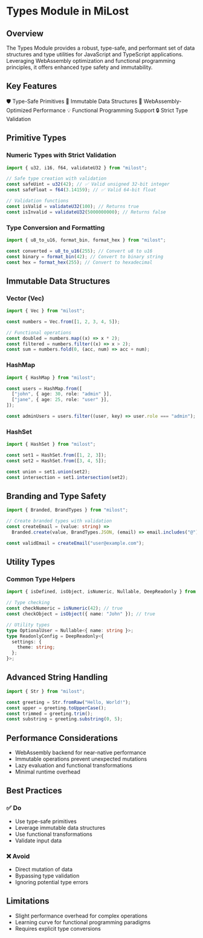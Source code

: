 # Types Module in MiLost

## Overview

The Types Module provides a robust, type-safe, and performant set of data structures and type utilities for JavaScript and TypeScript applications. Leveraging WebAssembly optimization and functional programming principles, it offers enhanced type safety and immutability.

## Key Features

🛡️ Type-Safe Primitives
🧊 Immutable Data Structures
🚀 WebAssembly-Optimized Performance
💡 Functional Programming Support
🔒 Strict Type Validation

## Primitive Types

### Numeric Types with Strict Validation

```typescript
import { u32, i16, f64, validateU32 } from "milost";

// Safe type creation with validation
const safeUint = u32(42); // ✅ Valid unsigned 32-bit integer
const safeFloat = f64(3.14159); // ✅ Valid 64-bit float

// Validation functions
const isValid = validateU32(100); // Returns true
const isInvalid = validateU32(5000000000); // Returns false
```

### Type Conversion and Formatting

```typescript
import { u8_to_u16, format_bin, format_hex } from "milost";

const converted = u8_to_u16(255); // Convert u8 to u16
const binary = format_bin(42); // Convert to binary string
const hex = format_hex(255); // Convert to hexadecimal
```

## Immutable Data Structures

### Vector (Vec)

```typescript
import { Vec } from "milost";

const numbers = Vec.from([1, 2, 3, 4, 5]);

// Functional operations
const doubled = numbers.map((x) => x * 2);
const filtered = numbers.filter((x) => x > 2);
const sum = numbers.fold(0, (acc, num) => acc + num);
```

### HashMap

```typescript
import { HashMap } from "milost";

const users = HashMap.from([
  ["john", { age: 30, role: "admin" }],
  ["jane", { age: 25, role: "user" }],
]);

const adminUsers = users.filter((user, key) => user.role === "admin");
```

### HashSet

```typescript
import { HashSet } from "milost";

const set1 = HashSet.from([1, 2, 3]);
const set2 = HashSet.from([3, 4, 5]);

const union = set1.union(set2);
const intersection = set1.intersection(set2);
```

## Branding and Type Safety

```typescript
import { Branded, BrandTypes } from "milost";

// Create branded types with validation
const createEmail = (value: string) =>
  Branded.create(value, BrandTypes.JSON, (email) => email.includes("@"));

const validEmail = createEmail("user@example.com");
```

## Utility Types

### Common Type Helpers

```typescript
import { isDefined, isObject, isNumeric, Nullable, DeepReadonly } from "milost";

// Type checking
const checkNumeric = isNumeric(42); // true
const checkObject = isObject({ name: "John" }); // true

// Utility types
type OptionalUser = Nullable<{ name: string }>;
type ReadonlyConfig = DeepReadonly<{
  settings: {
    theme: string;
  };
}>;
```

## Advanced String Handling

```typescript
import { Str } from "milost";

const greeting = Str.fromRaw("Hello, World!");
const upper = greeting.toUpperCase();
const trimmed = greeting.trim();
const substring = greeting.substring(0, 5);
```

## Performance Considerations

- WebAssembly backend for near-native performance
- Immutable operations prevent unexpected mutations
- Lazy evaluation and functional transformations
- Minimal runtime overhead

## Best Practices

### ✅ Do

- Use type-safe primitives
- Leverage immutable data structures
- Use functional transformations
- Validate input data

### ❌ Avoid

- Direct mutation of data
- Bypassing type validation
- Ignoring potential type errors

## Limitations

- Slight performance overhead for complex operations
- Learning curve for functional programming paradigms
- Requires explicit type conversions
